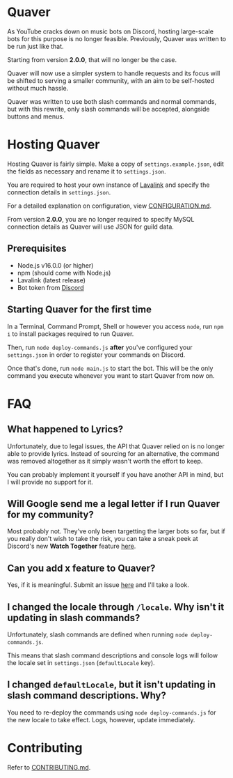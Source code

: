 # Quaver
As YouTube cracks down on music bots on Discord, hosting large-scale bots for this purpose is no longer feasible. Previously, Quaver was written to be run just like that.

Starting from version **2.0.0**, that will no longer be the case.

Quaver will now use a simpler system to handle requests and its focus will be shifted to serving a smaller community, with an aim to be self-hosted without much hassle.

Quaver was written to use both slash commands and normal commands, but with this rewrite, only slash commands will be accepted, alongside buttons and menus.

# Hosting Quaver
Hosting Quaver is fairly simple. Make a copy of `settings.example.json`, edit the fields as necessary and rename it to `settings.json`.

You are required to host your own instance of [Lavalink](https://github.com/freyacodes/Lavalink) and specify the connection details in `settings.json`.

For a detailed explanation on configuration, view [CONFIGURATION.md](CONFIGURATION.md).

From version **2.0.0**, you are no longer required to specify MySQL connection details as Quaver will use JSON for guild data.

## Prerequisites
- Node.js v16.0.0 (or higher)
- npm (should come with Node.js)
- Lavalink (latest release)
- Bot token from [Discord](https://discord.com/developers/applications)

## Starting Quaver for the first time
In a Terminal, Command Prompt, Shell or however you access `node`, run `npm i` to install packages required to run Quaver.

Then, run `node deploy-commands.js` **after** you've configured your `settings.json` in order to register your commands on Discord.

Once that's done, run `node main.js` to start the bot. This will be the only command you execute whenever you want to start Quaver from now on.

# FAQ
## What happened to Lyrics?
Unfortunately, due to legal issues, the API that Quaver relied on is no longer able to provide lyrics. Instead of sourcing for an alternative, the command was removed altogether as it simply wasn't worth the effort to keep.

You can probably implement it yourself if you have another API in mind, but I will provide no support for it.

## Will Google send me a legal letter if I run Quaver for my community?
Most probably not. They've only been targetting the larger bots so far, but if you really don't wish to take the risk, you can take a sneak peek at Discord's new **Watch Together** feature [here](https://discord.gg/discordgameslab).

## Can you add x feature to Quaver?
Yes, if it is meaningful. Submit an issue [here](https://github.com/ZapSquared/Quaver/issues) and I'll take a look.

## I changed the locale through `/locale`. Why isn't it updating in slash commands?
Unfortunately, slash commands are defined when running `node deploy-commands.js`.

This means that slash command descriptions and console logs will follow the locale set in `settings.json` (`defaultLocale` key).

## I changed `defaultLocale`, but it isn't updating in slash command descriptions. Why?
You need to re-deploy the commands using `node deploy-commands.js` for the new locale to take effect. Logs, however, update immediately.

# Contributing
Refer to [CONTRIBUTING.md](CONTRIBUTING.md).